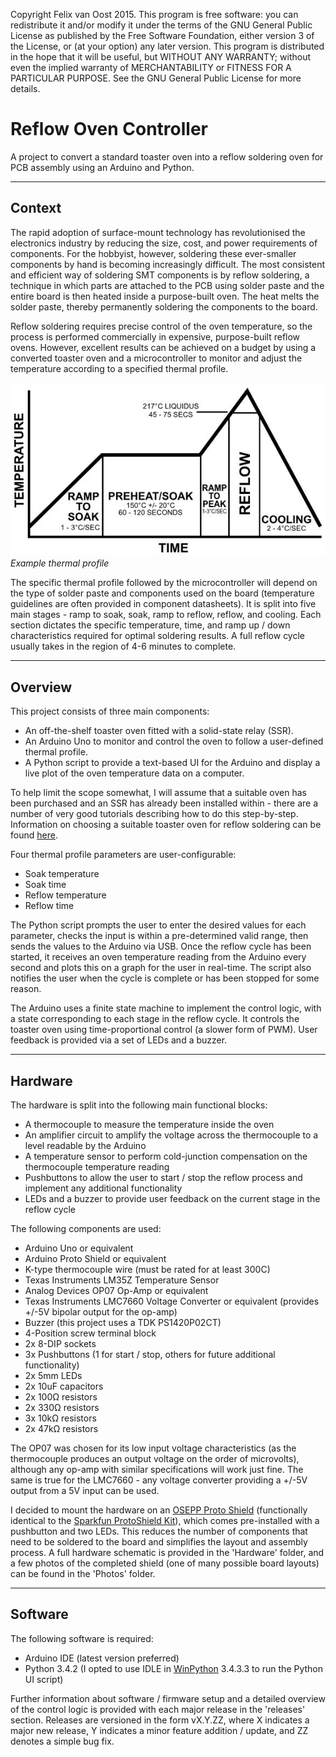 Copyright Felix van Oost 2015.
This program is free software: you can redistribute it and/or modify it under the terms of the GNU General Public License as published by the Free Software Foundation, either version 3 of the License, or (at your option) any later version. This program is distributed in the hope that it will be useful, but WITHOUT ANY WARRANTY; without even the implied warranty of
MERCHANTABILITY or FITNESS FOR A PARTICULAR PURPOSE. See the GNU General Public License for more details.

# Reflow Oven Controller
A project to convert a standard toaster oven into a reflow soldering oven for PCB assembly using an Arduino and Python.

----------
Context
----------

The rapid adoption of surface-mount technology has revolutionised the electronics industry by reducing the size, cost, and power requirements of components. For the hobbyist, however, soldering these ever-smaller components by hand is becoming increasingly difficult. The most consistent and efficient way of soldering SMT components is by reflow soldering, a technique in which parts are attached to the PCB using solder paste and the entire board is then heated inside a purpose-built oven. The heat melts the solder paste, thereby permanently soldering the components to the board.

Reflow soldering requires precise control of the oven temperature, so the process is performed commercially in expensive, purpose-built reflow ovens. However, excellent results can be achieved on a budget by using a converted toaster oven and a microcontroller to monitor and adjust the temperature according to a specified thermal profile.

![Image of example thermal profile](https://raw.githubusercontent.com/FelixVanOost/Reflow-Oven-Controller/master/References/Example%20Thermal%20Profile.JPG)
*Example thermal profile*

The specific thermal profile followed by the microcontroller will depend on the type of solder paste and components used on the board (temperature guidelines are often provided in component datasheets). It is split into five main stages - ramp to soak, soak, ramp to reflow, reflow, and cooling. Each section dictates the specific temperature, time, and ramp up / down characteristics required for optimal soldering results. A full reflow cycle usually takes in the region of 4-6 minutes to complete.

----------
Overview
----------

This project consists of three main components:

- An off-the-shelf toaster oven fitted with a solid-state relay (SSR).
- An Arduino Uno to monitor and control the oven to follow a user-defined thermal profile.
- A Python script to provide a text-based UI for the Arduino and display a live plot of the oven temperature data on a computer.

To help limit the scope somewhat, I will assume that a suitable oven has been purchased and an SSR has already been installed within - there are a number of very good tutorials describing how to do this step-by-step. Information on choosing a suitable toaster oven for reflow soldering can be found [here](http://www.rocketscream.com/blog/2011/06/19/toaster-convection-or-infrared-oven/).

Four thermal profile parameters are user-configurable:

- Soak temperature
- Soak time
- Reflow temperature
- Reflow time

The Python script prompts the user to enter the desired values for each parameter, checks the input is within a pre-determined valid range, then sends the values to the Arduino via USB. Once the reflow cycle has been started, it receives an oven temperature reading from the Arduino every second and plots this on a graph for the user in real-time. The script also notifies the user when the cycle is complete or has been stopped for some reason.

The Arduino uses a finite state machine to implement the control logic, with a state corresponding to each stage in the reflow cycle. It controls the toaster oven using time-proportional control (a slower form of PWM). User feedback is provided via a set of LEDs and a buzzer.

----------
Hardware
----------

The hardware is split into the following main functional blocks:

- A thermocouple to measure the temperature inside the oven
- An amplifier circuit to amplify the voltage across the thermocouple to a level readable by the Arduino
- A temperature sensor to perform cold-junction compensation on the thermocouple temperature reading
- Pushbuttons to allow the user to start / stop the reflow process and implement any additional functionality
- LEDs and a buzzer to provide user feedback on the current stage in the reflow cycle

The following components are used:

- Arduino Uno or equivalent
- Arduino Proto Shield or equivalent
- K-type thermocouple wire (must be rated for at least 300C)
- Texas Instruments LM35Z Temperature Sensor
- Analog Devices OP07 Op-Amp or equivalent
- Texas Instruments LMC7660 Voltage Converter or equivalent (provides +/-5V bipolar output for the op-amp)
- Buzzer (this project uses a TDK PS1420P02CT)
- 4-Position screw terminal block
- 2x 8-DIP sockets
- 3x Pushbuttons (1 for start / stop, others for future additional functionality)
- 2x 5mm LEDs
- 2x 10uF capacitors
- 2x 100Ω resistors
- 2x 330Ω resistors
- 3x 10kΩ resistors
- 2x 47kΩ resistors

The OP07 was chosen for its low input voltage characteristics (as the thermocouple produces an output voltage on the order of microvolts), although any op-amp with similar specifications will work just fine. The same is true for the LMC7660 - any voltage converter providing a +/-5V output from a 5V input can be used.

I decided to mount the hardware on an [OSEPP Proto Shield](http://osepp.com/products/shield-arduino-compatible/proto-shield/) (functionally identical to the [Sparkfun ProtoShield Kit](https://www.sparkfun.com/products/7914)), which comes pre-installed with a pushbutton and two LEDs. This reduces the number of components that need to be soldered to the board and simplifies the layout and assembly process. A full hardware schematic is provided in the 'Hardware' folder, and a few photos of the completed shield (one of many possible board layouts) can be found in the 'Photos' folder.

----------
Software
----------

The following software is required:

- Arduino IDE (latest version preferred)
- Python 3.4.2 (I opted to use IDLE in [WinPython](http://winpython.github.io/) 3.4.3.3 to run the Python UI script)

Further information about software / firmware setup and a detailed overview of the control logic is provided with each major release in the 'releases' section. Releases are versioned in the form vX.Y.ZZ, where X indicates a major new release, Y indicates a minor feature addition / update, and ZZ denotes a simple bug fix.
